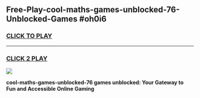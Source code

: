 
## Free-Play-cool-maths-games-unblocked-76-Unblocked-Games #oh0i6
<h3>
<a href="https://news.freeplayer.one?title=cool-maths-games-unblocked-76&ref=8M">CLICK TO PLAY</a></h3>
<hr>

<h3>
<a href="https://news.freeplayer.one?title=cool-maths-games-unblocked-76&ref=8M">CLICK 2 PLAY</a>
  
</h3>

<a href="https://news.freeplayer.one?title=cool-maths-games-unblocked-76&ref=8M"><img src="https://clearcache.store/games.png"></a>


**cool-maths-games-unblocked-76 games unblocked: Your Gateway to Fun and Accessible Online Gaming**

